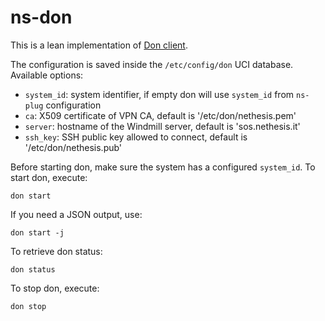 # ns-don

This is a lean implementation of [Don client](https://github.com/nethesis/windmill/tree/master/don).

The configuration is saved inside the `/etc/config/don` UCI database.
Available options:

- `system_id`: system identifier, if empty don will use `system_id` from `ns-plug` configuration
- `ca`: X509 certificate of VPN CA, default is '/etc/don/nethesis.pem'
- `server`: hostname of the Windmill server, default is 'sos.nethesis.it'
- `ssh_key`: SSH public key allowed to connect, default is '/etc/don/nethesis.pub'

Before starting don, make sure the system has a configured `system_id`.
To start don, execute:
```
don start
```

If you need a JSON output, use:
```
don start -j
```

To retrieve don status:
```
don status
```

To stop don, execute:
```
don stop
```
